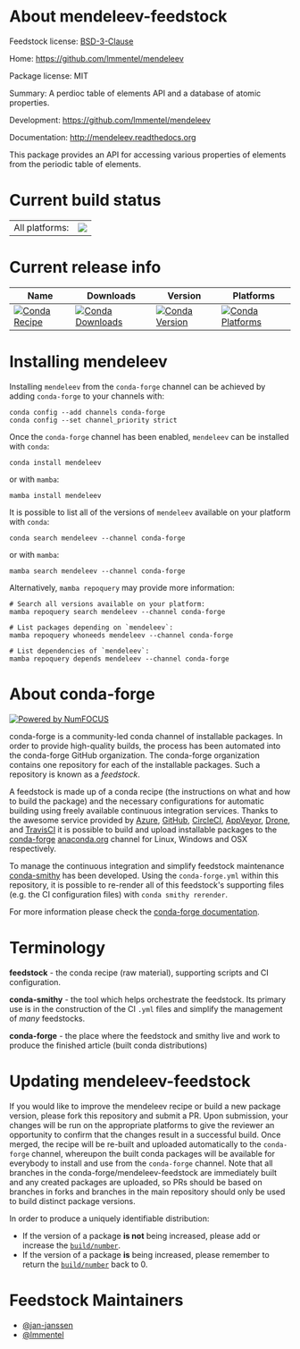 About mendeleev-feedstock
=========================

Feedstock license: [BSD-3-Clause](https://github.com/conda-forge/mendeleev-feedstock/blob/main/LICENSE.txt)

Home: https://github.com/lmmentel/mendeleev

Package license: MIT

Summary: A perdioc table of elements API and a database of atomic properties.

Development: https://github.com/lmmentel/mendeleev

Documentation: http://mendeleev.readthedocs.org

This package provides an API for accessing various properties
of elements from the periodic table of elements.


Current build status
====================


<table><tr><td>All platforms:</td>
    <td>
      <a href="https://dev.azure.com/conda-forge/feedstock-builds/_build/latest?definitionId=7097&branchName=main">
        <img src="https://dev.azure.com/conda-forge/feedstock-builds/_apis/build/status/mendeleev-feedstock?branchName=main">
      </a>
    </td>
  </tr>
</table>

Current release info
====================

| Name | Downloads | Version | Platforms |
| --- | --- | --- | --- |
| [![Conda Recipe](https://img.shields.io/badge/recipe-mendeleev-green.svg)](https://anaconda.org/conda-forge/mendeleev) | [![Conda Downloads](https://img.shields.io/conda/dn/conda-forge/mendeleev.svg)](https://anaconda.org/conda-forge/mendeleev) | [![Conda Version](https://img.shields.io/conda/vn/conda-forge/mendeleev.svg)](https://anaconda.org/conda-forge/mendeleev) | [![Conda Platforms](https://img.shields.io/conda/pn/conda-forge/mendeleev.svg)](https://anaconda.org/conda-forge/mendeleev) |

Installing mendeleev
====================

Installing `mendeleev` from the `conda-forge` channel can be achieved by adding `conda-forge` to your channels with:

```
conda config --add channels conda-forge
conda config --set channel_priority strict
```

Once the `conda-forge` channel has been enabled, `mendeleev` can be installed with `conda`:

```
conda install mendeleev
```

or with `mamba`:

```
mamba install mendeleev
```

It is possible to list all of the versions of `mendeleev` available on your platform with `conda`:

```
conda search mendeleev --channel conda-forge
```

or with `mamba`:

```
mamba search mendeleev --channel conda-forge
```

Alternatively, `mamba repoquery` may provide more information:

```
# Search all versions available on your platform:
mamba repoquery search mendeleev --channel conda-forge

# List packages depending on `mendeleev`:
mamba repoquery whoneeds mendeleev --channel conda-forge

# List dependencies of `mendeleev`:
mamba repoquery depends mendeleev --channel conda-forge
```


About conda-forge
=================

[![Powered by
NumFOCUS](https://img.shields.io/badge/powered%20by-NumFOCUS-orange.svg?style=flat&colorA=E1523D&colorB=007D8A)](https://numfocus.org)

conda-forge is a community-led conda channel of installable packages.
In order to provide high-quality builds, the process has been automated into the
conda-forge GitHub organization. The conda-forge organization contains one repository
for each of the installable packages. Such a repository is known as a *feedstock*.

A feedstock is made up of a conda recipe (the instructions on what and how to build
the package) and the necessary configurations for automatic building using freely
available continuous integration services. Thanks to the awesome service provided by
[Azure](https://azure.microsoft.com/en-us/services/devops/), [GitHub](https://github.com/),
[CircleCI](https://circleci.com/), [AppVeyor](https://www.appveyor.com/),
[Drone](https://cloud.drone.io/welcome), and [TravisCI](https://travis-ci.com/)
it is possible to build and upload installable packages to the
[conda-forge](https://anaconda.org/conda-forge) [anaconda.org](https://anaconda.org/)
channel for Linux, Windows and OSX respectively.

To manage the continuous integration and simplify feedstock maintenance
[conda-smithy](https://github.com/conda-forge/conda-smithy) has been developed.
Using the ``conda-forge.yml`` within this repository, it is possible to re-render all of
this feedstock's supporting files (e.g. the CI configuration files) with ``conda smithy rerender``.

For more information please check the [conda-forge documentation](https://conda-forge.org/docs/).

Terminology
===========

**feedstock** - the conda recipe (raw material), supporting scripts and CI configuration.

**conda-smithy** - the tool which helps orchestrate the feedstock.
                   Its primary use is in the construction of the CI ``.yml`` files
                   and simplify the management of *many* feedstocks.

**conda-forge** - the place where the feedstock and smithy live and work to
                  produce the finished article (built conda distributions)


Updating mendeleev-feedstock
============================

If you would like to improve the mendeleev recipe or build a new
package version, please fork this repository and submit a PR. Upon submission,
your changes will be run on the appropriate platforms to give the reviewer an
opportunity to confirm that the changes result in a successful build. Once
merged, the recipe will be re-built and uploaded automatically to the
`conda-forge` channel, whereupon the built conda packages will be available for
everybody to install and use from the `conda-forge` channel.
Note that all branches in the conda-forge/mendeleev-feedstock are
immediately built and any created packages are uploaded, so PRs should be based
on branches in forks and branches in the main repository should only be used to
build distinct package versions.

In order to produce a uniquely identifiable distribution:
 * If the version of a package **is not** being increased, please add or increase
   the [``build/number``](https://docs.conda.io/projects/conda-build/en/latest/resources/define-metadata.html#build-number-and-string).
 * If the version of a package **is** being increased, please remember to return
   the [``build/number``](https://docs.conda.io/projects/conda-build/en/latest/resources/define-metadata.html#build-number-and-string)
   back to 0.

Feedstock Maintainers
=====================

* [@jan-janssen](https://github.com/jan-janssen/)
* [@lmmentel](https://github.com/lmmentel/)


